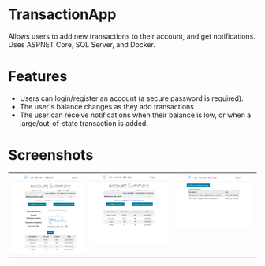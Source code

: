 # TransactionApp
Allows users to add new transactions to their account, and get notifications.
Uses ASPNET Core, SQL Server, and Docker.

# Features
* Users can login/register an account (a secure password is required).
* The user's balance changes as they add transactions
* The user can receive notifications when their balance is low, or when a large/out-of-state transaction is added.

# Screenshots
<table>
  <tr>
    <td valign="top"><img src="Docs/screenshot2.png"  /></td>
    <td valign="top"><img src="Docs/screenshot3.png"  /></td>
    <td valign="top"><img src="Docs/screenshot4.png"  /></td>
  </tr>
</table>

